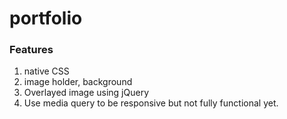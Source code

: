 # portfolio
### Features
1. native CSS
2. image holder, background
3. Overlayed image using jQuery
4. Use media query to be responsive but not fully functional yet.